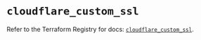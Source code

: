 # `cloudflare_custom_ssl`

Refer to the Terraform Registry for docs: [`cloudflare_custom_ssl`](https://registry.terraform.io/providers/cloudflare/cloudflare/4.51.0/docs/resources/custom_ssl).

